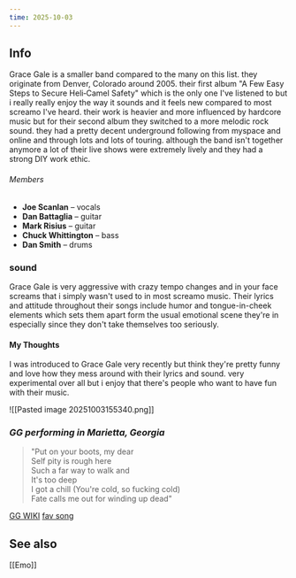 ```yaml
---
time: 2025-10-03
---
```


## Info
Grace Gale is a smaller band compared to the many on this list. they originate from Denver, Colorado around 2005. their first album "A Few Easy Steps to Secure Heli‑Camel Safety" which is the only one I've listened to but i really really enjoy the way it sounds and it feels new compared to most screamo I've heard. their work is heavier and more influenced by hardcore music but for their second album they switched to a more melodic rock sound.  they had a pretty decent underground following from myspace and online and through lots and lots of touring. although the band isn't together anymore a lot of their live shows were extremely lively and they had a strong DIY work ethic.
###### Members
- **Joe Scanlan** – vocals
- **Dan Battaglia** – guitar
- **Mark Risius** – guitar
- **Chuck Whittington** – bass
- **Dan Smith** – drums
### sound
Grace Gale is very aggressive with crazy tempo changes and in your face screams that i simply wasn't used to in most screamo music.   Their lyrics and attitude throughout their songs include humor and  tongue-in-cheek elements which sets them apart form the usual emotional scene they're in especially since they don't take themselves too seriously. 
#### My Thoughts
I was introduced to Grace Gale very recently but think they're pretty funny and love how they mess around with their lyrics and sound. very experimental over all but i enjoy that there's people who want to have fun with their music.

![[Pasted image 20251003155340.png]]
### *GG performing in Marietta, Georgia*

> "Put on your boots, my dear  
 Self pity is rough here  
 Such a far way to walk and  
 It's too deep  
 I got a chill (You're cold, so fucking cold)  
 Fate calls me out for winding up dead"

[GG WIKI](https://www.last.fm/music/Grace+Gale/+wiki)
[fav song](https://genius.com/Grace-gale-part-time-gravedigger-full-time-scumbag-lyrics)
## See also
[[Emo]]
